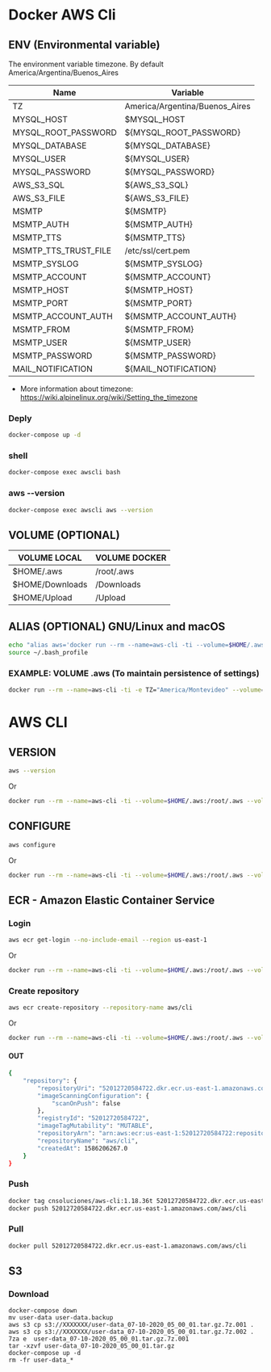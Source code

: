 # Docker AWS Cli

## ENV (Environmental variable)
The environment variable timezone. By default America/Argentina/Buenos_Aires

| Name | Variable |
| ------------- | ------------- |
| TZ  | America/Argentina/Buenos_Aires  |
| MYSQL_HOST | $MYSQL_HOST  |
| MYSQL_ROOT_PASSWORD | ${MYSQL_ROOT_PASSWORD}  |
| MYSQL_DATABASE | ${MYSQL_DATABASE}  |
| MYSQL_USER | ${MYSQL_USER}  |
| MYSQL_PASSWORD | ${MYSQL_PASSWORD}  |
| AWS_S3_SQL | ${AWS_S3_SQL}  |
| AWS_S3_FILE | ${AWS_S3_FILE}  |
| MSMTP | ${MSMTP}  |
| MSMTP_AUTH | ${MSMTP_AUTH}  |
| MSMTP_TTS | ${MSMTP_TTS}  |
| MSMTP_TTS_TRUST_FILE | /etc/ssl/cert.pem  |
| MSMTP_SYSLOG | ${MSMTP_SYSLOG}  |
| MSMTP_ACCOUNT | ${MSMTP_ACCOUNT}  |
| MSMTP_HOST | ${MSMTP_HOST}  |
| MSMTP_PORT | ${MSMTP_PORT}  |
| MSMTP_ACCOUNT_AUTH | ${MSMTP_ACCOUNT_AUTH}  |
| MSMTP_FROM | ${MSMTP_FROM}  |
| MSMTP_USER | ${MSMTP_USER}  |
| MSMTP_PASSWORD | ${MSMTP_PASSWORD}  |
| MAIL_NOTIFICATION | ${MAIL_NOTIFICATION}  |

* More information about timezone: https://wiki.alpinelinux.org/wiki/Setting_the_timezone

### Deply

```bash
docker-compose up -d
```

### shell

```bash
docker-compose exec awscli bash
```

### aws --version

```bash
docker-compose exec awscli aws --version
```

## VOLUME (OPTIONAL)

| VOLUME LOCAL | VOLUME DOCKER |
| ------------- | ------------- |
| $HOME/.aws  | /root/.aws |
| $HOME/Downloads | /Downloads |
| $HOME/Upload | /Upload |

## ALIAS (OPTIONAL) GNU/Linux and macOS

```bash
echo "alias aws='docker run --rm --name=aws-cli -ti --volume=$HOME/.aws:/root/.aws --volume=$HOME/Downloads:/Download  --volume=$HOME/Upload:/Upload cnsoluciones/aws-cli:1.18.36 aws'" > ~/.bash_profile
source ~/.bash_profile
```

### EXAMPLE: VOLUME .aws (To maintain persistence of settings)
```bash
docker run --rm --name=aws-cli -ti -e TZ="America/Montevideo" --volume=$HOME/.aws:/root/.aws --volume=$HOME/Downloads:/Download  --volume=$HOME/Upload:/Upload cnsoluciones/aws-cli:1.18.36 aws
```

# AWS CLI

## VERSION
```bash
aws --version
```
Or
```bash
docker run --rm --name=aws-cli -ti --volume=$HOME/.aws:/root/.aws --volume=$HOME/Downloads:/Download  --volume=$HOME/Upload:/Upload cnsoluciones/aws-cli:1.18.36 aws --version
```
## CONFIGURE
```bash
aws configure
```
Or
```bash
docker run --rm --name=aws-cli -ti --volume=$HOME/.aws:/root/.aws --volume=$HOME/Downloads:/Download  --volume=$HOME/Upload:/Upload cnsoluciones/aws-cli:1.18.36 aws configure
```

## ECR - Amazon Elastic Container Service
### Login
```bash
aws ecr get-login --no-include-email --region us-east-1
```
Or
```bash 
docker run --rm --name=aws-cli -ti --volume=$HOME/.aws:/root/.aws --volume=$HOME/Downloads:/Download  --volume=$HOME/Upload:/Upload cnsoluciones/aws-cli:1.18.36 aws ecr get-login --no-include-email --region us-east-1
```
### Create repository
```bash
aws ecr create-repository --repository-name aws/cli
```
Or
```bash
docker run --rm --name=aws-cli -ti --volume=$HOME/.aws:/root/.aws --volume=$HOME/Downloads:/Download  --volume=$HOME/Upload:/Upload cnsoluciones/aws-cli:1.18.36 aws ecr create-repository --repository-name aws/cli
```

#### OUT
```bash
{
    "repository": {
        "repositoryUri": "52012720584722.dkr.ecr.us-east-1.amazonaws.com/aws/cli",
        "imageScanningConfiguration": {
            "scanOnPush": false
        },
        "registryId": "52012720584722",
        "imageTagMutability": "MUTABLE",
        "repositoryArn": "arn:aws:ecr:us-east-1:52012720584722:repository/aws/cli",
        "repositoryName": "aws/cli",
        "createdAt": 1586206267.0
    }
}
```
### Push

```bash
docker tag cnsoluciones/aws-cli:1.18.36t 52012720584722.dkr.ecr.us-east-1.amazonaws.com/aws/cli
docker push 52012720584722.dkr.ecr.us-east-1.amazonaws.com/aws/cli
```
### Pull
```bash
docker pull 52012720584722.dkr.ecr.us-east-1.amazonaws.com/aws/cli
```

## S3

### Download

```
docker-compose down
mv user-data user-data.backup
aws s3 cp s3://XXXXXXX/user-data_07-10-2020_05_00_01.tar.gz.7z.001 .
aws s3 cp s3://XXXXXXX/user-data_07-10-2020_05_00_01.tar.gz.7z.002 .
7za e  user-data_07-10-2020_05_00_01.tar.gz.7z.001
tar -xzvf user-data_07-10-2020_05_00_01.tar.gz
docker-compose up -d
rm -fr user-data_*
```
